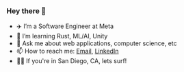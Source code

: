 ### Hey there 🤙

- ✈️ I’m a Software Engineer at Meta
- 🌱 I’m learning Rust, ML/AI, Unity
- 💬 Ask me about web applications, computer science, etc
- 📫 How to reach me: <a href="mailto:andrewrreedy@gmail.com">Email</a>, [LinkedIn](https://www.linkedin.com/in/andrewreedy/)
- 🏄‍♂️ If you're in San Diego, CA, lets surf!
